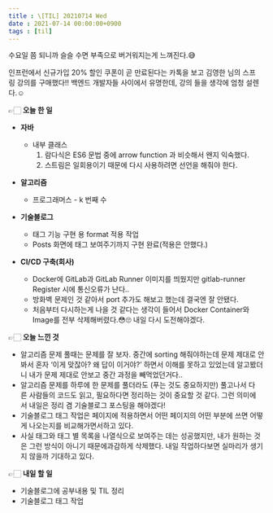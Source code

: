 ```yaml
---
title : \[TIL] 20210714 Wed
date : 2021-07-14 00:00:00+0900
tags : [til]
---
```


수요일 쯤 되니까 슬슬 수면 부족으로 버거워지는게 느껴진다.😅

인프런에서 신규가입 20% 할인 쿠폰이 곧 만료된다는 카톡을 보고 김영한 님의 스프링 강의를 구매했다!! 백엔드 개발자들 사이에서 유명한데, 강의 들을 생각에 엄청 설렌다.☺️   

👉🏻 **오늘 한 일**   
* **자바**   
	- 내부 클래스   
        1. 람다식은 ES6 문법 중에 arrow function 과 비슷해서 왠지 익숙했다.   
        2. 스트림은 일회용이기 때문에 다시 사용하려면 선언을 해줘야 한다.   
   
* **알고리즘**   
	- 프로그래머스 - k 번째 수   
   
* **기술블로그**   
	- 태그 기능 구현 용 format 적용 작업   
    - Posts 화면에 태그 보여주기까지 구현 완료(적용은 안했다.)   

* **CI/CD 구축(회사)**
    - Docker에 GitLab과 GitLab Runner 이미지를 띄웠지만 gitlab-runner Register 시에 통신오류가 난다..
    - 방화벽 문제인 것 같아서 port 추가도 해보고 했는데 결국엔 잘 안됐다.
    - 처음부터 다시하는게 나을 것 같다는 생각이 들어서 Docker Container와 Image를 전부 삭제해버렸다.😳🙄 내일 다시 도전해야겠다.
   
👉🏻 **오늘 느낀 것**   
- 알고리즘 문제 풀때는 문제를 잘 보자. 중간에 sorting 해줘야하는데 문제 제대로 안봐서 혼자 ‘이게 맞잖아? 왜 답이 이거야?’ 하면서 이해를 못하고 있었는데 알고봤더니 내가 문제 제대로 안보고 중간 과정을 빼먹었던거다..   
- 알고리즘 문제를 하루에 한 문제를 풀더라도 (푸는 것도 중요하지만) 풀고나서 다른 사람들의 코드도 읽고, 필요하다면 정리하는 것이 중요할 것 같다. 그런 의미에서 내일은 정리 겸 기술블로그 포스팅을 해야겠다!   
- 기술블로그 태그 작업은 페이지에 적용하면서 어떤 페이지의 어떤 부분에 쓰면 어떻게 나오는지를 비교해가면서하고 있다.   
- 사실 태그와 태그 별 목록을 나열식으로 보여주는 데는 성공했지만, 내가 원하는 것은 그런 방식이 아니기 때문에과감하게 삭제했다. 내일 작업하다보면 실마리가 생기지 않을까 기대하고 있다.
   
👉🏻 **내일 할 일**   
- 기술블로그에 공부내용 및 TIL 정리
- 기술블로그 태그 작업